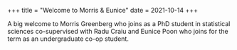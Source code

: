 +++
title = "Welcome to Morris & Eunice"
date = 2021-10-14
+++

A big welcome to Morris Greenberg who joins as a PhD student in statistical sciences co-supervised with Radu Craiu and Eunice Poon who joins for the term as an undergraduate co-op student.